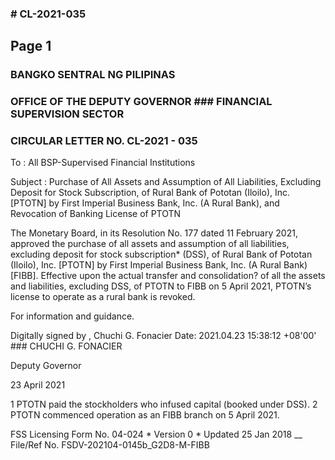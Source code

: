 ### # CL-2021-035

## Page 1

### BANGKO SENTRAL NG PILIPINAS

### OFFICE OF THE DEPUTY GOVERNOR ### FINANCIAL SUPERVISION SECTOR

### CIRCULAR LETTER NO. CL-2021 - 035

To : All BSP-Supervised Financial Institutions

Subject : Purchase of All Assets and Assumption of All Liabilities, Excluding Deposit for Stock Subscription, of Rural Bank of Pototan (Iloilo), Inc. [PTOTN] by First Imperial Business Bank, Inc. (A Rural Bank), and Revocation of Banking License of PTOTN

The Monetary Board, in its Resolution No. 177 dated 11 February 2021, approved the purchase of all assets and assumption of all liabilities, excluding deposit for stock subscription* (DSS), of Rural Bank of Pototan (Iloilo), Inc. [PTOTN] by First Imperial Business Bank, Inc. (A Rural Bank) [FIBB]. Effective upon the actual transfer and consolidation? of all the assets and liabilities, excluding DSS, of PTOTN to FIBB on 5 April 2021, PTOTN’s license to operate as a rural bank is revoked.

For information and guidance.

Digitally signed by , Chuchi G. Fonacier Date: 2021.04.23 15:38:12 +08'00' ### CHUCHI G. FONACIER

Deputy Governor

23 April 2021

1 PTOTN paid the stockholders who infused capital (booked under DSS). 2 PTOTN commenced operation as an FIBB branch on 5 April 2021.

FSS Licensing Form No. 04-024 * Version 0 * Updated 25 Jan 2018 __ File/Ref No. FSDV-202104-0145b_G2D8-M-FIBB 